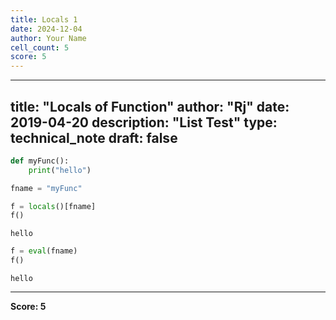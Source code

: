```yaml
---
title: Locals 1
date: 2024-12-04
author: Your Name
cell_count: 5
score: 5
---
```


---
title: "Locals of Function"
author: "Rj"
date: 2019-04-20
description: "List Test"
type: technical_note
draft: false
---

```python
def myFunc():
    print("hello")
```


```python
fname = "myFunc"
```


```python
f = locals()[fname]
f()
```

    hello



```python
f = eval(fname)
f()
```

    hello



---
**Score: 5**